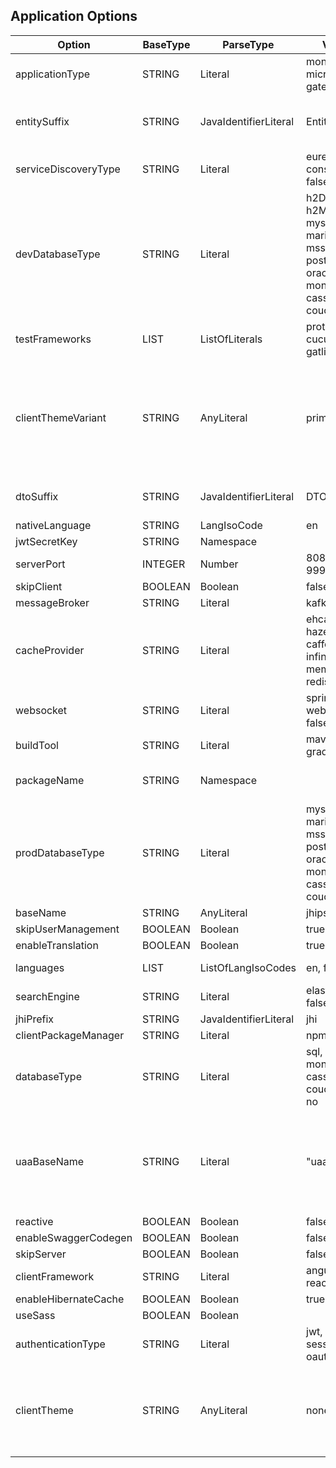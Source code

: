 ##  Application Options
| Option               | BaseType | ParseType             | Values                                                                               | Description                                                                                                  |
| -------------------- | -------- | --------------------- | ------------------------------------------------------------------------------------ | ------------------------------------------------------------------------------------------------------------ |
| applicationType      | STRING   | Literal               | monolith, microservice, gateway, uaa                                                    |                                                                                                              |
| entitySuffix         | STRING   | JavaIdentifierLiteral | Entity                                                                               | Suffix for entities. false for empty string                                                                  |
| serviceDiscoveryType | STRING   | Literal               | eureka, consul, no, false                                                               |                                                                                                              |
| devDatabaseType      | STRING   | Literal               | h2Disk, h2Memory, mysql, mariadb, mssql, postgresql, oracle, no, mongodb, cassandra, couchbase | * + the prod database type                                                                                   |
| testFrameworks       | LIST     | ListOfLiterals        | protractor, cucumber, gatling                                                          | Braces mandatory                                                                                             |
| clientThemeVariant   | STRING   | AnyLiteral            | primary                                                                              | You can put whatever value you want,  provided you know it will work (like dark,  or light),  can also be empty |
| dtoSuffix            | STRING   | JavaIdentifierLiteral | DTO                                                                                  | Suffix for DTOs. false for empty string                                                                      |
| nativeLanguage       | STRING   | LangIsoCode           | en                                                                                   |                                                                                                              |
| jwtSecretKey         | STRING   | Namespace             |                                                                                      |                                                                                                              |
| serverPort           | INTEGER  | Number                | 8080, 8081, 9999                                                                       | Depends on the app type                                                                                      |
| skipClient           | BOOLEAN  | Boolean               | false                                                                                |                                                                                                              |
| messageBroker        | STRING   | Literal               | kafka, false                                                                          |                                                                                                              |
| cacheProvider        | STRING   | Literal               | ehcache, hazelcast, caffeine, infinispan, memcached, redis, no                             | ehcache for monoliths and gateways,  hazelcast otherwise                                                      |
| websocket            | STRING   | Literal               | spring-websocket, false                                                               |                                                                                                              |
| buildTool            | STRING   | Literal               | maven, gradle                                                                         |                                                                                                              |
| packageName          | STRING   | Namespace             |                                                                                      | Sets the packageFolder option                                                                                |
| prodDatabaseType     | STRING   | Literal               | mysql, mariadb, mssql, postgresql, oracle, no, mongodb, cassandra, couchbase                 |                                                                                                              |
| baseName             | STRING   | AnyLiteral            | jhipster                                                                             |                                                                                                              |
| skipUserManagement   | BOOLEAN  | Boolean               | true                                                                                 |                                                                                                              |
| enableTranslation    | BOOLEAN  | Boolean               | true                                                                                 |                                                                                                              |
| languages            | LIST     | ListOfLangIsoCodes    | en, fr                                                                                | Braces are mandatory                                                                                         |
| searchEngine         | STRING   | Literal               | elasticsearch, false                                                                  |                                                                                                              |
| jhiPrefix            | STRING   | JavaIdentifierLiteral | jhi                                                                                  |                                                                                                              |
| clientPackageManager | STRING   | Literal               | npm, yarn                                                                             |                                                                                                              |
| databaseType         | STRING   | Literal               | sql, mongodb, cassandra, couchbase, no                                                   |                                                                                                              |
| uaaBaseName          | STRING   | Literal               | "uaa"                                                                                | Mandatory for gateway and microservices if auth type is uaa,  must be between double-quotes                   |
| reactive             | BOOLEAN  | Boolean               | false                                                                                |                                                                                                              |
| enableSwaggerCodegen | BOOLEAN  | Boolean               | false                                                                                |                                                                                                              |
| skipServer           | BOOLEAN  | Boolean               | false                                                                                |                                                                                                              |
| clientFramework      | STRING   | Literal               | angularX, react                                                                       |                                                                                                              |
| enableHibernateCache | BOOLEAN  | Boolean               | true                                                                                 |                                                                                                              |
| useSass              | BOOLEAN  | Boolean               |                                                                                      |                                                                                                              |
| authenticationType   | STRING   | Literal               | jwt, uaa, session, oauth2                                                               | uaa for UAA apps,  jwt otherwise                                                                              |
| clientTheme          | STRING   | AnyLiteral            | none                                                                                 | You can put whatever value you want,  provided you know it will work (like yeti)                              |
